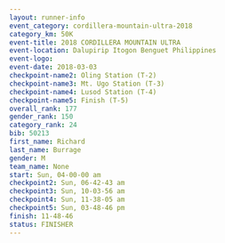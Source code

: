 ```yaml
---
layout: runner-info 
event_category: cordillera-mountain-ultra-2018 
category_km: 50K 
event-title: 2018 CORDILLERA MOUNTAIN ULTRA 
event-location: Dalupirip Itogon Benguet Philippines 
event-logo: 
event-date: 2018-03-03 
checkpoint-name2: Oling Station (T-2) 
checkpoint-name3: Mt. Ugo Station (T-3) 
checkpoint-name4: Lusod Station (T-4) 
checkpoint-name5: Finish (T-5) 
overall_rank: 177
gender_rank: 150
category_rank: 24
bib: 50213
first_name: Richard
last_name: Burrage
gender: M
team_name: None
start: Sun, 04-00-00 am
checkpoint2: Sun, 06-42-43 am
checkpoint3: Sun, 10-03-56 am
checkpoint4: Sun, 11-38-05 am
checkpoint5: Sun, 03-48-46 pm
finish: 11-48-46
status: FINISHER
---
```

